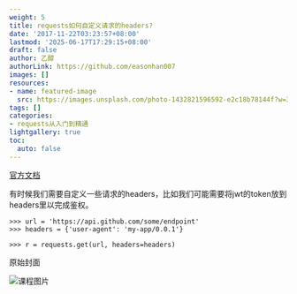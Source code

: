 ```yaml
---
weight: 5
title: requests如何自定义请求的headers?
date: '2017-11-22T03:23:57+08:00'
lastmod: '2025-06-17T17:29:15+08:00'
draft: false
author: 乙醇
authorLink: https://github.com/easonhan007
images: []
resources:
- name: featured-image
  src: https://images.unsplash.com/photo-1432821596592-e2c18b78144f?w=300
tags: []
categories:
- requests从入门到精通
lightgallery: true
toc:
  auto: false
---
```




[官方文档](http://docs.python-requests.org/en/master/user/quickstart/#custom-headers)

有时候我们需要自定义一些请求的headers，比如我们可能需要将jwt的token放到headers里以完成鉴权。

```
>>> url = 'https://api.github.com/some/endpoint'
>>> headers = {'user-agent': 'my-app/0.0.1'}

>>> r = requests.get(url, headers=headers)

```




原始封面

![课程图片](https://images.unsplash.com/photo-1432821596592-e2c18b78144f?w=300)

